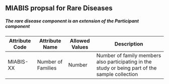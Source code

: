 ## MIABIS propsal for Rare Diseases

##### The rare disease component is an extension of the Participant component


| Attribute Code| Attribute Name| Allowed Values| Description| 
|---|---|---|---|
| MIABIS-XX| Number of Families| Number| Number of family members also participating in the study or being part of the sample collection| 